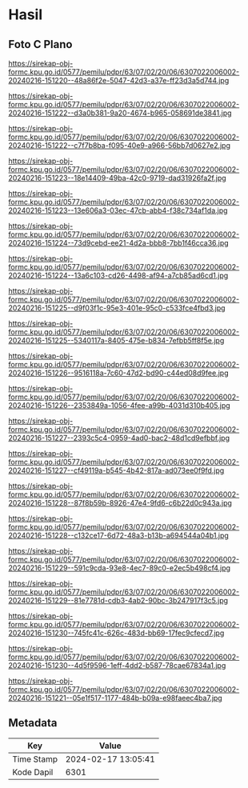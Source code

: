 # Hasil

## Foto C Plano

https://sirekap-obj-formc.kpu.go.id/0577/pemilu/pdpr/63/07/02/20/06/6307022006002-20240216-151220--48a86f2e-5047-42d3-a37e-ff23d3a5d744.jpg

https://sirekap-obj-formc.kpu.go.id/0577/pemilu/pdpr/63/07/02/20/06/6307022006002-20240216-151222--d3a0b381-9a20-4674-b965-058691de3841.jpg

https://sirekap-obj-formc.kpu.go.id/0577/pemilu/pdpr/63/07/02/20/06/6307022006002-20240216-151222--c7f7b8ba-f095-40e9-a966-56bb7d0627e2.jpg

https://sirekap-obj-formc.kpu.go.id/0577/pemilu/pdpr/63/07/02/20/06/6307022006002-20240216-151223--18e14409-49ba-42c0-9719-dad31926fa2f.jpg

https://sirekap-obj-formc.kpu.go.id/0577/pemilu/pdpr/63/07/02/20/06/6307022006002-20240216-151223--13e606a3-03ec-47cb-abb4-f38c734af1da.jpg

https://sirekap-obj-formc.kpu.go.id/0577/pemilu/pdpr/63/07/02/20/06/6307022006002-20240216-151224--73d9cebd-ee21-4d2a-bbb8-7bb1f46cca36.jpg

https://sirekap-obj-formc.kpu.go.id/0577/pemilu/pdpr/63/07/02/20/06/6307022006002-20240216-151224--13a6c103-cd26-4498-af94-a7cb85ad6cd1.jpg

https://sirekap-obj-formc.kpu.go.id/0577/pemilu/pdpr/63/07/02/20/06/6307022006002-20240216-151225--d9f03f1c-95e3-401e-95c0-c533fce4fbd3.jpg

https://sirekap-obj-formc.kpu.go.id/0577/pemilu/pdpr/63/07/02/20/06/6307022006002-20240216-151225--5340117a-8405-475e-b834-7efbb5ff8f5e.jpg

https://sirekap-obj-formc.kpu.go.id/0577/pemilu/pdpr/63/07/02/20/06/6307022006002-20240216-151226--9516118a-7c60-47d2-bd90-c44ed08d9fee.jpg

https://sirekap-obj-formc.kpu.go.id/0577/pemilu/pdpr/63/07/02/20/06/6307022006002-20240216-151226--2353849a-1056-4fee-a99b-4031d310b405.jpg

https://sirekap-obj-formc.kpu.go.id/0577/pemilu/pdpr/63/07/02/20/06/6307022006002-20240216-151227--2393c5c4-0959-4ad0-bac2-48d1cd9efbbf.jpg

https://sirekap-obj-formc.kpu.go.id/0577/pemilu/pdpr/63/07/02/20/06/6307022006002-20240216-151227--cf49119a-b545-4b42-817a-ad073ee0f9fd.jpg

https://sirekap-obj-formc.kpu.go.id/0577/pemilu/pdpr/63/07/02/20/06/6307022006002-20240216-151228--87f8b59b-8926-47e4-9fd6-c6b22d0c943a.jpg

https://sirekap-obj-formc.kpu.go.id/0577/pemilu/pdpr/63/07/02/20/06/6307022006002-20240216-151228--c132ce17-6d72-48a3-b13b-a694544a04b1.jpg

https://sirekap-obj-formc.kpu.go.id/0577/pemilu/pdpr/63/07/02/20/06/6307022006002-20240216-151229--591c9cda-93e8-4ec7-89c0-e2ec5b498cf4.jpg

https://sirekap-obj-formc.kpu.go.id/0577/pemilu/pdpr/63/07/02/20/06/6307022006002-20240216-151229--81e7781d-cdb3-4ab2-90bc-3b247917f3c5.jpg

https://sirekap-obj-formc.kpu.go.id/0577/pemilu/pdpr/63/07/02/20/06/6307022006002-20240216-151230--745fc41c-626c-483d-bb69-17fec9cfecd7.jpg

https://sirekap-obj-formc.kpu.go.id/0577/pemilu/pdpr/63/07/02/20/06/6307022006002-20240216-151230--4d5f9596-1eff-4dd2-b587-78cae67834a1.jpg

https://sirekap-obj-formc.kpu.go.id/0577/pemilu/pdpr/63/07/02/20/06/6307022006002-20240216-151221--05e1f517-1177-484b-b09a-e98faeec4ba7.jpg


## Metadata

| Key        | Value               |
| ---------- | ------------------- |
| Time Stamp | 2024-02-17 13:05:41 |
| Kode Dapil | 6301                |



